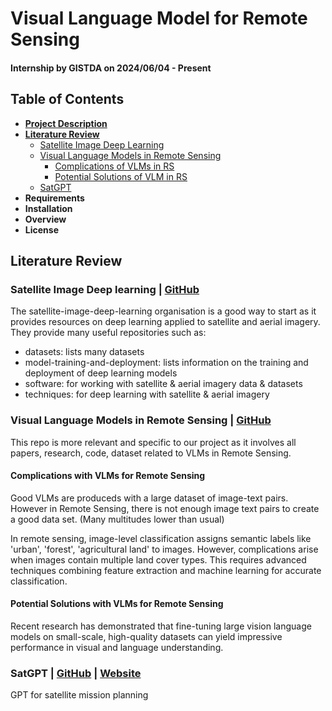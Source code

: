 # Visual Language Model for Remote Sensing 
#### **Internship by GISTDA on 2024/06/04 - Present** 

## Table of Contents

- **[Project Description](#project-description)**
- **[Literature Review](#literature-review)**
    - [Satellite Image Deep Learning](#satellite-image-deep-learning--github)
    - [Visual Language Models in Remote Sensing](#visual-language-models-in-remote-sensing--github)
        - [Complications of VLMs in RS](#complications-with-vlms-in-rs)
        - [Potential Solutions of VLM in RS](#potential-solutions-with-vlms-in-rs)
    - [SatGPT](#satgpt--github--website)
- **Requirements**
- **Installation**
- **Overview**
- **License**

## Literature Review 

### Satellite Image Deep learning | [GitHub](https://github.com/satellite-image-deep-learning)
The satellite-image-deep-learning organisation is a good way to start as it provides resources on deep learning applied to satellite and aerial imagery. They provide many useful repositories such as:
- datasets: lists many datasets 
- model-training-and-deployment: lists information on the training and deployment of deep learning models
- software: for working with satellite & aerial imagery data & datasets
- techniques: for deep learning with satellite & aerial imagery

### Visual Language Models in Remote Sensing | [GitHub](https://github.com/lzw-lzw/awesome-remote-sensing-vision-language-models.git)

This repo is more relevant and specific to our project as it involves all papers, research, code, dataset related to VLMs in Remote Sensing. 
#### Complications with VLMs for Remote Sensing

Good VLMs are produceds with a large dataset of image-text pairs. However in Remote Sensing, there is not enough image text pairs to create a good data set. (Many multitudes lower than usual)

In remote sensing, image-level classification assigns semantic labels like 'urban', 'forest', 'agricultural land' to images. However, complications arise when images contain multiple land cover types. This requires advanced techniques combining feature extraction and machine learning for accurate classification. 

#### Potential Solutions with VLMs for Remote Sensing

Recent research has demonstrated that fine-tuning large vision language models on small-scale, high-quality datasets can yield impressive performance in visual and language understanding.

### SatGPT | [GitHub](https://github.com/lalligagger/satgpt.git) | [Website](https://satgpt.net/) 
GPT for satellite mission planning